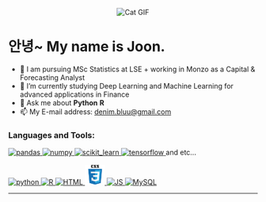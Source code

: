 <p align="center">

  <img src="https://media.tenor.com/images/88c98b0328623a28d199a35e2e8a3fb9/tenor.gif" alt="Cat GIF" width="220" height="217">
  
</p>

# 안녕~ My name is Joon.





- 📖 I am pursuing MSc Statistics at LSE + working in Monzo as a Capital & Forecasting Analyst
- 🌱 I’m currently studying Deep Learning and Machine Learning for advanced applications in Finance 
- 💬 Ask me about **Python** **R**
- 📫 My E-mail address: denim.bluu@gmail.com


<h3 align="left">Languages and Tools:</h3>
<p align="left"> 
 <a href="https://pandas.pydata.org/" target="_blank"> <img src="https://upload.wikimedia.org/wikipedia/commons/thumb/e/ed/Pandas_logo.svg/1200px-Pandas_logo.svg.png" alt="pandas" width="70" height="40"/> </a>
 <a href="https://numpy.org/" target="_blank"> <img src="https://upload.wikimedia.org/wikipedia/commons/thumb/3/31/NumPy_logo_2020.svg/1024px-NumPy_logo_2020.svg.png" alt="numpy" width="60" height="40"/> </a>
 <a href="https://scikit-learn.org/" target="_blank"> <img src="https://upload.wikimedia.org/wikipedia/commons/0/05/Scikit_learn_logo_small.svg" alt="scikit_learn" width="40" height="40"/> </a> 
<a href="https://www.tensorflow.org/" target="_blank"> <img src="https://upload.wikimedia.org/wikipedia/commons/thumb/2/2d/Tensorflow_logo.svg/957px-Tensorflow_logo.svg.png" alt="tensorflow" width="40" height="40"/> </a> and etc...
  <br></br>
  
 <a href="https://www.python.org/" target="_blank"> 
  <img src="https://cdn3.iconfinder.com/data/icons/logos-and-brands-adobe/512/267_Python-512.png" alt="python" width="40" height="40"/> </a> 
 <a href="https://www.r-project.org/" target="_blank"> 
  <img src="https://cdn.iconscout.com/icon/free/png-512/r-5-283170.png" alt="R" width="40" height="40"/> </a> 
  <a href="#" target="_blank"> 
  <img src="https://images.vexels.com/media/users/3/166383/isolated/preview/6024bc5746d7436c727825dc4fc23c22-html-programming-language-icon-by-vexels.png" alt="HTML" width="40" height="40"/> </a> 
  <a href="#" target="_blank"> 
  <img src="https://raw.githubusercontent.com/github/explore/6c6508f34230f0ac0d49e847a326429eefbfc030/topics/css/css.png" alt="CSS" width="40" height="40"/> </a> <a href="#" target="_blank"> 
  <img src="https://cdn.iconscout.com/icon/free/png-256/javascript-2038874-1720087.png" alt="JS" width="40" height="40"/> </a>  
  <a href="#" target="_blank"> 
  <img src="https://icons-for-free.com/iconfiles/png/512/logo+my+query+server+sql+icon-1320184811372606623.png" alt="MySQL" width="40" height="40"/> </a>  
</p>

----
